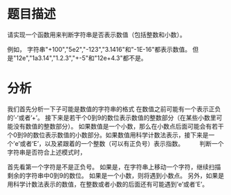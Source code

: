 # 题目描述
请实现一个函数用来判断字符串是否表示数值（包括整数和小数）。

例如， 字符串"+100","5e2","-123","3.1416"和"-1E-16"都表示数值。 但是"12e","1a3.14","1.2.3","+-5"和"12e+4.3"都不是。

# 分析
我们首先分析一下子可能是数值的字符串的格式 在数值之前可能有一个表示正负的’-‘或者’+’。 接下来是若干个0到9的数位表示数值的整数部分（在某些小数里可能没有数值的整数部分）。 如果数值是一个小数，那么在小数点后面可能会有若干个0到9的数位表示数值的小数部分。如果数值用科学计数法表示，接下来是一个’e’或者‘E’，以及紧跟着的一个整数（可以有正负号）表示指数。 　　 判断一个字符串是否符合上述模式时，

首先看第一个字符是不是正负号。
如果是，在字符串上移动一个字符，继续扫描剩余的字符串中0到9的数位。
如果是一个小数，则将遇到小数点。
另外，如果是用科学计数法表示的数值，在整数或者小数的后面还有可能遇到’e’或者’E’。